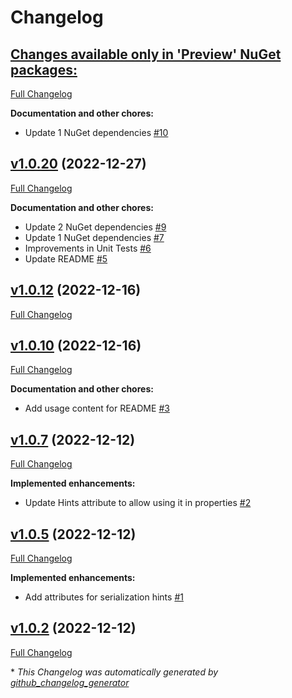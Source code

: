 # Changelog

## [**Changes available only in 'Preview' NuGet packages:**](https://github.com/nanoframework/System.Runtime.Serialization/tree/HEAD)

[Full Changelog](https://github.com/nanoframework/System.Runtime.Serialization/compare/v1.0.20...HEAD)

**Documentation and other chores:**

- Update 1 NuGet dependencies [\#10](https://github.com/nanoframework/System.Runtime.Serialization/pull/10)

## [v1.0.20](https://github.com/nanoframework/System.Runtime.Serialization/tree/v1.0.20) (2022-12-27)

[Full Changelog](https://github.com/nanoframework/System.Runtime.Serialization/compare/v1.0.12...v1.0.20)

**Documentation and other chores:**

- Update 2 NuGet dependencies [\#9](https://github.com/nanoframework/System.Runtime.Serialization/pull/9)
- Update 1 NuGet dependencies [\#7](https://github.com/nanoframework/System.Runtime.Serialization/pull/7)
- Improvements in Unit Tests [\#6](https://github.com/nanoframework/System.Runtime.Serialization/pull/6)
- Update README [\#5](https://github.com/nanoframework/System.Runtime.Serialization/pull/5)

## [v1.0.12](https://github.com/nanoframework/System.Runtime.Serialization/tree/v1.0.12) (2022-12-16)

[Full Changelog](https://github.com/nanoframework/System.Runtime.Serialization/compare/v1.0.10...v1.0.12)

## [v1.0.10](https://github.com/nanoframework/System.Runtime.Serialization/tree/v1.0.10) (2022-12-16)

[Full Changelog](https://github.com/nanoframework/System.Runtime.Serialization/compare/v1.0.7...v1.0.10)

**Documentation and other chores:**

- Add usage content for README [\#3](https://github.com/nanoframework/System.Runtime.Serialization/pull/3)

## [v1.0.7](https://github.com/nanoframework/System.Runtime.Serialization/tree/v1.0.7) (2022-12-12)

[Full Changelog](https://github.com/nanoframework/System.Runtime.Serialization/compare/v1.0.5...v1.0.7)

**Implemented enhancements:**

- Update Hints attribute to allow using it in properties [\#2](https://github.com/nanoframework/System.Runtime.Serialization/pull/2)

## [v1.0.5](https://github.com/nanoframework/System.Runtime.Serialization/tree/v1.0.5) (2022-12-12)

[Full Changelog](https://github.com/nanoframework/System.Runtime.Serialization/compare/v1.0.2...v1.0.5)

**Implemented enhancements:**

- Add attributes for serialization hints [\#1](https://github.com/nanoframework/System.Runtime.Serialization/pull/1)

## [v1.0.2](https://github.com/nanoframework/System.Runtime.Serialization/tree/v1.0.2) (2022-12-12)

[Full Changelog](https://github.com/nanoframework/System.Runtime.Serialization/compare/7e370a9ddefce93fbeadc1892040746601256bfa...v1.0.2)



\* *This Changelog was automatically generated by [github_changelog_generator](https://github.com/github-changelog-generator/github-changelog-generator)*
